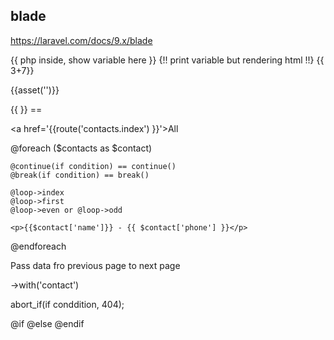 ## blade

https://laravel.com/docs/9.x/blade

{{ php inside, show variable here }}
{!! print variable but rendering html !!}
{{ 3+7}}

{{asset('')}}

{{ }} == <?= ?>

<a href='{{route('contacts.index') }}'>All</a>

@foreach ($contacts as $contact)

    @continue(if condition) == continue()
    @break(if condition) == break()

    @loop->index
    @loop->first
    @loop->even or @loop->odd

    <p>{{$contact['name']}} - {{ $contact['phone'] }}</p>
@endforeach

Pass data fro previous page to next page 

->with('contact')



abort_if(if conddition, 404);

@if
@else
@endif